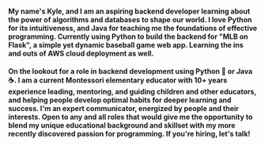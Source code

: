 #### My name's Kyle, and I am an aspiring backend developer learning about the power of algorithms and databases to shape our world. I love Python for its intuitiveness, and Java for teaching me the foundations of effective programming. Currently using Python to build the backend for "MLB on Flask", a simple yet dynamic baseball game web app. Learning the ins and outs of AWS cloud deployment as well.

#### On the lookout for a role in backend development using Python 🐍 or Java ☕. I am a current Montessori elementary educator with 10+ years experience leading, mentoring, and guiding children and other educators, and helping people develop optimal habits for deeper learning and success. I'm an expert communicator, energized by people and their interests. Open to any and all roles that would give me the opportunity to blend my unique educational background and skillset with my more recently discovered passion for programming. If you're hiring, let's talk!

<!--
**krclark1985/krclark1985** is a ✨ _special_ ✨ repository because its `README.md` (this file) appears on your GitHub profile.

Here are some ideas to get you started:

- 🔭 I’m currently working on ...
- 🌱 I’m currently learning ...
- 👯 I’m looking to collaborate on ...
- 🤔 I’m looking for help with ...
- 💬 Ask me about ...
- 📫 How to reach me: ...
- 😄 Pronouns: ...
- ⚡ Fun fact: ...
-->
